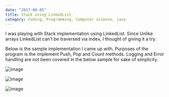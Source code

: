 ```yaml
---
date: "2017-08-05"
title: Stack using LinkedList.
category: Coding, Programming, Computer science, java
---
```


I was playing with Stack implementation using LinkedList. Since Unlike arrays LinkedList can’t be traversed via index, I thought of giving it a try.

Below is the sample implementation I came up with. Purposes of the program is the implement Push, Pop and Count methods. Logging and Error handling are not been covered in the below sample for sake of simplicity.

![image](https://78.media.tumblr.com/d3350ecc5afae645cad30a12d0132660/tumblr_inline_nmf6i1noWU1qgv1ep_540.png)

![image](https://78.media.tumblr.com/f75f190de8cbf2efabfe225253fa225b/tumblr_inline_nmf6njaBvA1qgv1ep_540.png)

![image](https://78.media.tumblr.com/2aa941a0ab8f0a1abace5ed3d4758f5d/tumblr_inline_nmf6q2V5xO1qgv1ep_540.png)